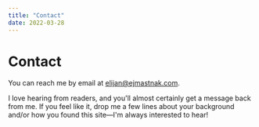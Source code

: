 ```yaml
---
title: "Contact"
date: 2022-03-28
---
```


# Contact

You can reach me by email at [elijan@ejmastnak.com](mailto:elijan@ejmastnak.com).

I love hearing from readers, and you'll almost certainly get a message back from me.
If you feel like it, drop me a few lines about your background and/or how you found this site—I'm always interested to hear!
